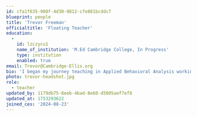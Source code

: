 ```yaml
---
id: cfa1f635-908f-4d30-9812-cfe881bcddc7
blueprint: people
title: 'Trevor Freeman'
officialtitle: 'Floating Teacher'
education:
  -
    id: lzczycu1
    name_of_institution: 'M.Ed Cambridge College, In Progress'
    type: institution
    enabled: true
email: Trevor@Cambridge-Ellis.org
bio: 'I began my journey teaching in Applied Behavioral Analysis working with special education students with autism. I fell in love with the teaching aspect of ABA after spending time in a classroom. I slowly moved into being a special education paraprofessional. Now, I aspire to lead a classroom after the completion of my master’s in education. I hope to be able to apply what I have learned as an ABA and a paraprofessional in any and every classroom I have the opportunity to teach. When I am not teaching, you can find me cheerleading. I am committed to two competitive all-star cheerleading teams in the North Shore that I get to travel and perform with all year.'
photo: trevor-headshot.jpg
role:
  - teacher
updated_by: 1179db75-8eeb-4bad-8e60-d5005aef7ef8
updated_at: 1753293622
joined_ces: '2024-08-23'
---
```

